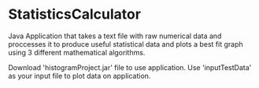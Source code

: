 # StatisticsCalculator
Java Application that takes a text file with raw numerical data and proccesses it to produce useful statistical data and plots a best fit graph using 3 different mathematical algorithms.

Download 'histogramProject.jar' file to use application.
Use 'inputTestData' as your input file to plot data on application.
